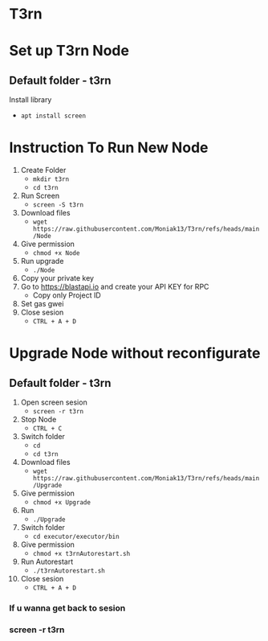 # T3rn
<h1>Set up T3rn Node</h1>

<h2>Default folder - t3rn</h2>

Install library
   - `apt install screen`

<h1>Instruction To Run New Node</h1>

1. Create Folder
   - `mkdir t3rn`
   - `cd t3rn` 
3. Run Screen
   - `screen -S t3rn`
4. Download files 
   - `wget https://raw.githubusercontent.com/Moniak13/T3rn/refs/heads/main/Node`
5. Give permission
   - `chmod +x Node`
6. Run upgrade
   - `./Node`
7. Copy your private key
8. Go to https://blastapi.io and create your API KEY for RPC 
   - Copy only Project ID
9. Set gas gwei 
10. Close sesion
    - `CTRL + A + D`

<h1>Upgrade Node without reconfigurate</h1>

<h2>Default folder - t3rn</h2>

1. Open screen sesion
      - `screen -r t3rn`
2. Stop Node
   - `CTRL + C`
3. Switch folder
   - `cd`
   - `cd t3rn`
4. Download files
   - `wget https://raw.githubusercontent.com/Moniak13/T3rn/refs/heads/main/Upgrade`
5. Give permission
   - `chmod +x Upgrade`
6. Run
   - `./Upgrade`
7. Switch folder
   - `cd executor/executor/bin`
8. Give permission
   - `chmod +x t3rnAutorestart.sh`
9. Run Autorestart
   - `./t3rnAutorestart.sh`
10. Close sesion
    - `CTRL + A + D`
  
<h3> If u wanna get back to sesion </h3>
<h3>screen -r t3rn</h3>
